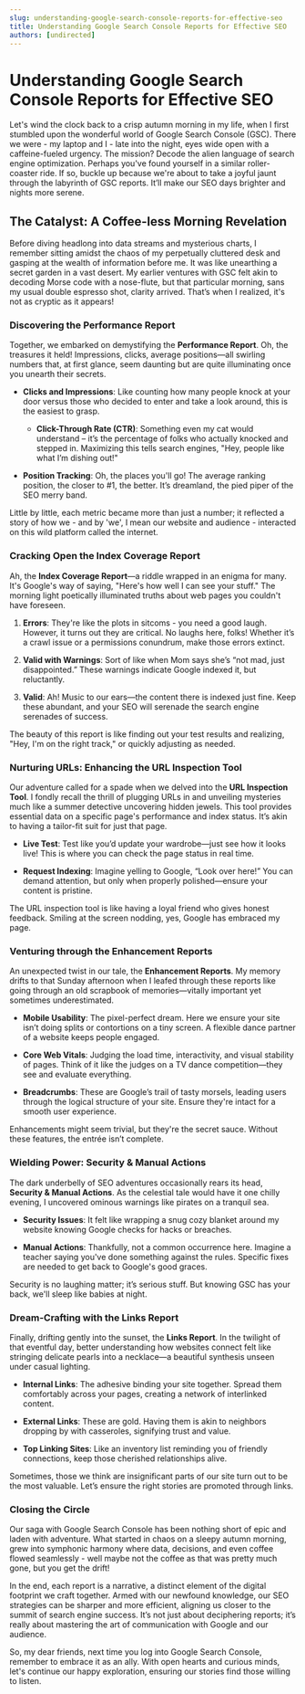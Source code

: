 ```yaml
---
slug: understanding-google-search-console-reports-for-effective-seo
title: Understanding Google Search Console Reports for Effective SEO
authors: [undirected]
---
```



# Understanding Google Search Console Reports for Effective SEO

Let's wind the clock back to a crisp autumn morning in my life, when I first stumbled upon the wonderful world of Google Search Console (GSC). There we were - my laptop and I - late into the night, eyes wide open with a caffeine-fueled urgency. The mission? Decode the alien language of search engine optimization. Perhaps you've found yourself in a similar roller-coaster ride. If so, buckle up because we're about to take a joyful jaunt through the labyrinth of GSC reports. It’ll make our SEO days brighter and nights more serene.

## The Catalyst: A Coffee-less Morning Revelation

Before diving headlong into data streams and mysterious charts, I remember sitting amidst the chaos of my perpetually cluttered desk and gasping at the wealth of information before me. It was like unearthing a secret garden in a vast desert. My earlier ventures with GSC felt akin to decoding Morse code with a nose-flute, but that particular morning, sans my usual double espresso shot, clarity arrived. That’s when I realized, it's not as cryptic as it appears!

### Discovering the Performance Report

Together, we embarked on demystifying the **Performance Report**. Oh, the treasures it held! Impressions, clicks, average positions—all swirling numbers that, at first glance, seem daunting but are quite illuminating once you unearth their secrets.

- **Clicks and Impressions**: Like counting how many people knock at your door versus those who decided to enter and take a look around, this is the easiest to grasp.
  
  - **Click-Through Rate (CTR)**: Something even my cat would understand – it’s the percentage of folks who actually knocked and stepped in. Maximizing this tells search engines, "Hey, people like what I’m dishing out!"

- **Position Tracking**: Oh, the places you'll go! The average ranking position, the closer to #1, the better. It’s dreamland, the pied piper of the SEO merry band.

Little by little, each metric became more than just a number; it reflected a story of how we - and by 'we', I mean our website and audience - interacted on this wild platform called the internet.

### Cracking Open the Index Coverage Report

Ah, the **Index Coverage Report**—a riddle wrapped in an enigma for many. It's Google's way of saying, "Here's how well I can see your stuff." The morning light poetically illuminated truths about web pages you couldn't have foreseen.

1. **Errors**: They're like the plots in sitcoms - you need a good laugh. However, it turns out they are critical. No laughs here, folks! Whether it’s a crawl issue or a permissions conundrum, make those errors extinct.

2. **Valid with Warnings**: Sort of like when Mom says she’s “not mad, just disappointed.” These warnings indicate Google indexed it, but reluctantly.

3. **Valid**: Ah! Music to our ears—the content there is indexed just fine. Keep these abundant, and your SEO will serenade the search engine serenades of success.

The beauty of this report is like finding out your test results and realizing, "Hey, I'm on the right track," or quickly adjusting as needed.

### Nurturing URLs: Enhancing the URL Inspection Tool

Our adventure called for a spade when we delved into the **URL Inspection Tool**. I fondly recall the thrill of plugging URLs in and unveiling mysteries much like a summer detective uncovering hidden jewels. This tool provides essential data on a specific page's performance and index status. It’s akin to having a tailor-fit suit for just that page.

- **Live Test**: Test like you’d update your wardrobe—just see how it looks live! This is where you can check the page status in real time.
  
- **Request Indexing**: Imagine yelling to Google, “Look over here!” You can demand attention, but only when properly polished—ensure your content is pristine.

The URL inspection tool is like having a loyal friend who gives honest feedback. Smiling at the screen nodding, yes, Google has embraced my page.

### Venturing through the Enhancement Reports

An unexpected twist in our tale, the **Enhancement Reports**. My memory drifts to that Sunday afternoon when I leafed through these reports like going through an old scrapbook of memories—vitally important yet sometimes underestimated.

- **Mobile Usability**: The pixel-perfect dream. Here we ensure your site isn’t doing splits or contortions on a tiny screen. A flexible dance partner of a website keeps people engaged.

- **Core Web Vitals**: Judging the load time, interactivity, and visual stability of pages. Think of it like the judges on a TV dance competition—they see and evaluate everything. 

- **Breadcrumbs**: These are Google’s trail of tasty morsels, leading users through the logical structure of your site. Ensure they're intact for a smooth user experience.

Enhancements might seem trivial, but they're the secret sauce. Without these features, the entrée isn’t complete.

### Wielding Power: Security & Manual Actions

The dark underbelly of SEO adventures occasionally rears its head, **Security & Manual Actions**. As the celestial tale would have it one chilly evening, I uncovered ominous warnings like pirates on a tranquil sea.

- **Security Issues**: It felt like wrapping a snug cozy blanket around my website knowing Google checks for hacks or breaches.

- **Manual Actions**: Thankfully, not a common occurrence here. Imagine a teacher saying you've done something against the rules. Specific fixes are needed to get back to Google's good graces.

Security is no laughing matter; it’s serious stuff. But knowing GSC has your back, we'll sleep like babies at night.

### Dream-Crafting with the Links Report

Finally, drifting gently into the sunset, the **Links Report**. In the twilight of that eventful day, better understanding how websites connect felt like stringing delicate pearls into a necklace—a beautiful synthesis unseen under casual lighting.

- **Internal Links**: The adhesive binding your site together. Spread them comfortably across your pages, creating a network of interlinked content.

- **External Links**: These are gold. Having them is akin to neighbors dropping by with casseroles, signifying trust and value.

- **Top Linking Sites**: Like an inventory list reminding you of friendly connections, keep those cherished relationships alive.

Sometimes, those we think are insignificant parts of our site turn out to be the most valuable. Let’s ensure the right stories are promoted through links.

### Closing the Circle

Our saga with Google Search Console has been nothing short of epic and laden with adventure. What started in chaos on a sleepy autumn morning, grew into symphonic harmony where data, decisions, and even coffee flowed seamlessly - well maybe not the coffee as that was pretty much gone, but you get the drift!

In the end, each report is a narrative, a distinct element of the digital footprint we craft together. Armed with our newfound knowledge, our SEO strategies can be sharper and more efficient, aligning us closer to the summit of search engine success. It’s not just about deciphering reports; it’s really about mastering the art of communication with Google and our audience.

So, my dear friends, next time you log into Google Search Console, remember to embrace it as an ally. With open hearts and curious minds, let's continue our happy exploration, ensuring our stories find those willing to listen.